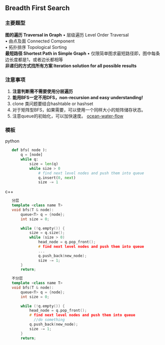 ## Breadth First Search 

### 主要题型  
   **图的遍历 Traversal in Graph**
    • 层级遍历 Level Order Traversal  
    • 由点及面 Connected Component  
    • 拓扑排序 Topological Sorting  
   **最短路径 Shortest Path in Simple Graph**
    • 仅限简单图求最短路径即，图中每条边长度都是1，或者边长都相等  
   **非递归的方式找所有方案 Iteration solution for all possible results**

### 注意事项
   1. **注意判断需不需要使用分层遍历**
   2. __能用BFS一定不用DFS，non-recursion and easy understanding!__
   3. clone 类问题要结合hashtable or hashset
   4. 对于矩阵型BFS，如果需要，可以使用一个同样大小的矩阵储存状态。
   5. 注意queue的初始化，可以加快速度。
      [ocean-water-flow](https://leetcode.com/problems/pacific-atlantic-water-flow/description/)

### 模板 ###
python
```python
   def bfs( node ):
       q = [node]
       while q:
           size = len(q)
           while size > 0
               # find next level nodes and push them into queue
               q.insert(0, next)
               size -= 1
```
c++
```cpp
   分层
   template <class name T>
   void bfs(T & node):
       queue<T> q = {node};
       int size = 0;
       
       while (!q.empty()) {
           size = q.size();
           while (size > 0)
               head_node = q.pop_front();
               # find next level nodes and push them into queue
               ...
               q.push_back(new_node);
               size -= 1;
       }
       return;
```

```cpp
   不分层
   template <class name T>
   void bfs(T & node):
       queue<T> q = {node};
       int size = 0;
       
       while (!q.empty()) {
           head_node = q.pop_front();
           # find next level nodes and push them into queue
             //do something
           q.push_back(new_node);
           size -= 1;
       }
       return;
```
